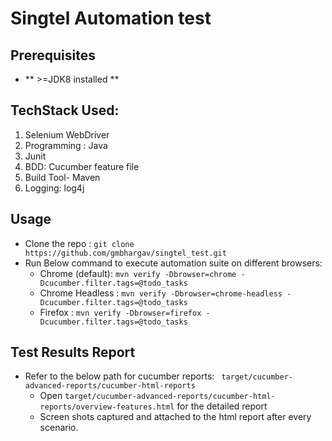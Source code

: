 # Singtel Automation test

## Prerequisites
- ** >=JDK8 installed      **
## TechStack Used:
1. Selenium WebDriver
2. Programming : Java
3. Junit
4. BDD: Cucumber feature file
5. Build Tool- Maven
6. Logging: log4j

## Usage
- Clone the repo      :
```git clone https://github.com/gmbhargav/singtel_test.git```
- Run Below command to execute automation suite on different browsers:
    - Chrome (default): ```mvn verify -Dbrowser=chrome -Dcucumber.filter.tags=@todo_tasks```
    - Chrome Headless : ```mvn verify -Dbrowser=chrome-headless -Dcucumber.filter.tags=@todo_tasks```
    - Firefox         : ```mvn verify -Dbrowser=firefox -Dcucumber.filter.tags=@todo_tasks```

## Test Results Report
- Refer to the below path for cucumber reports:
    ``` target/cucumber-advanced-reports/cucumber-html-reports```
    - Open ```target/cucumber-advanced-reports/cucumber-html-reports/overview-features.html```  for the detailed report
    - Screen shots captured and attached to the html report after every scenario.